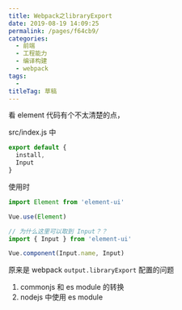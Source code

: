 ```yaml
---
title: Webpack之libraryExport
date: 2019-08-19 14:09:25
permalink: /pages/f64cb9/
categories: 
  - 前端
  - 工程能力
  - 编译构建
  - webpack
tags: 
  - 
titleTag: 草稿
---
```



看 element 代码有个不太清楚的点，

src/index.js 中
```js
export default {
  install,
  Input
}
```
使用时
```js
import Element from 'element-ui'

Vue.use(Element)

// 为什么这里可以取到 Input？？
import { Input } from 'element-ui'

Vue.component(Input.name, Input)
```

原来是 webpack `output.libraryExport` 配置的问题


1. commonjs 和 es module 的转换
2. nodejs 中使用 es module